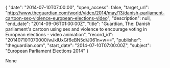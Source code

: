 {
  "date": "2014-07-10T07:00:00", 
  "open_access": false, 
  "target_url": "http://www.theguardian.com/world/video/2014/may/13/danish-parliament-cartoon-sex-violence-european-elections-video", 
  "description": null, 
  "end_date": "2014-09-06T01:00:00Z", 
  "title": "Guardian, The: Danish parliament's cartoon using sex and violence to encourage voting in European elections - video animation", 
  "record_id": "20140710T070000/wJklUxGf6eBN5d/J061n+w==", 
  "publisher": "theguardian.com", 
  "start_date": "2014-07-10T07:00:00Z", 
  "subject": "European Parliament Elections 2014"
}

None